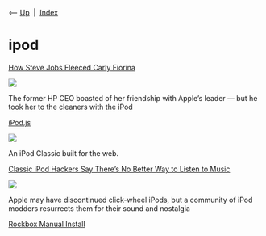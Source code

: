 <div class="nav">

⟵ [Up](index.html)  \|  [Index](index.html)

</div>

# ipod

<div class="cards">

<div class="card">

<div class="card-title">

[How Steve Jobs Fleeced Carly
Fiorina](https://medium.com/backchannel/how-steve-jobs-fleeced-carly-fiorina-79d1380663de)

</div>

<div class="card-image">

[![](https://miro.medium.com/v2/resize:fit:1200/1*zvOmX5vn4ztV2DtgesplNg.jpeg)](https://medium.com/backchannel/how-steve-jobs-fleeced-carly-fiorina-79d1380663de)

</div>

The former HP CEO boasted of her friendship with Apple’s leader — but he
took her to the cleaners with the iPod

</div>

<div class="card">

<div class="card-title">

[iPod.js](https://tannerv.com/ipod)

</div>

<div class="card-image">

[![](https://user-images.githubusercontent.com/21055469/71636084-6081a800-2be0-11ea-98ee-9599a3396c84.png)](https://tannerv.com/ipod)

</div>

An iPod Classic built for the web.

</div>

<div class="card">

<div class="card-title">

[Classic iPod Hackers Say There’s No Better Way to Listen to
Music](https://onezero.medium.com/classic-ipod-hackers-say-theres-no-better-way-to-listen-to-music-da754fa9ad35)

</div>

<div class="card-image">

[![](https://miro.medium.com/v2/da:true/resize:fill:1080:568/g:fp:0.5:0.36/1*377zLO3GKpv7v57Rn59ATg.gif)](https://onezero.medium.com/classic-ipod-hackers-say-theres-no-better-way-to-listen-to-music-da754fa9ad35)

</div>

Apple may have discontinued click-wheel iPods, but a community of iPod
modders resurrects them for their sound and nostalgia

</div>

<div class="card">

<div class="card-title">

[Rockbox Manual Install](https://www.rockbox.org/download/byhand.cgi)

</div>

</div>

</div>
